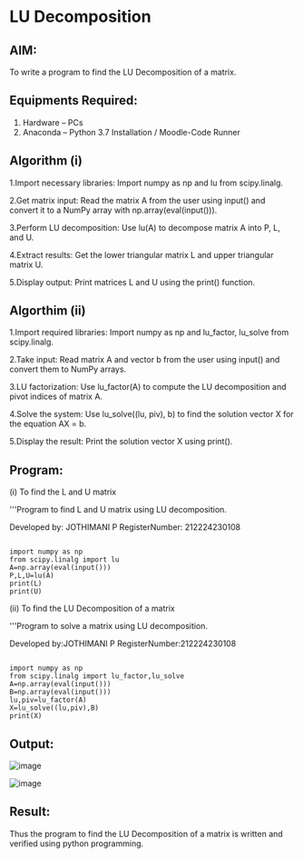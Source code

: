 # LU Decomposition 

## AIM:
To write a program to find the LU Decomposition of a matrix.

## Equipments Required:
1. Hardware – PCs
2. Anaconda – Python 3.7 Installation / Moodle-Code Runner


## Algorithm (i)

1.Import necessary libraries: Import numpy as np and lu from scipy.linalg.

2.Get matrix input: Read the matrix A from the user using input() and convert it to a NumPy array with np.array(eval(input())).

3.Perform LU decomposition: Use lu(A) to decompose matrix A into P, L, and U.

4.Extract results: Get the lower triangular matrix L and upper triangular matrix U.

5.Display output: Print matrices L and U using the print() function.

## Algorthim (ii)

1.Import required libraries: Import numpy as np and lu_factor, lu_solve from scipy.linalg.

2.Take input: Read matrix A and vector b from the user using input() and convert them to NumPy arrays.

3.LU factorization: Use lu_factor(A) to compute the LU decomposition and pivot indices of matrix A.

4.Solve the system: Use lu_solve((lu, piv), b) to find the solution vector X for the equation AX = b.

5.Display the result: Print the solution vector X using print().

## Program:

(i) To find the L and U matrix

'''Program to find L and U matrix using LU decomposition.

Developed by: JOTHIMANI P
RegisterNumber: 212224230108
~~~

import numpy as np
from scipy.linalg import lu
A=np.array(eval(input()))
P,L,U=lu(A)
print(L)
print(U)
~~~

(ii) To find the LU Decomposition of a matrix

'''Program to solve a matrix using LU decomposition.

Developed by:JOTHIMANI P
RegisterNumber:212224230108
~~~

import numpy as np
from scipy.linalg import lu_factor,lu_solve
A=np.array(eval(input()))
B=np.array(eval(input()))
lu,piv=lu_factor(A)
X=lu_solve((lu,piv),B)
print(X)

~~~
## Output:

![image](https://github.com/user-attachments/assets/cc3b23b0-8b0c-407a-ad9c-63956b47a0fd)


![image](https://github.com/user-attachments/assets/d894b0a6-d540-4ad9-be7c-83b9a5ef4356)


## Result:
Thus the program to find the LU Decomposition of a matrix is written and verified using python programming.

